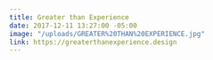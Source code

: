 ```yaml
---
title: Greater than Experience
date: 2017-12-11 13:27:00 -05:00
image: "/uploads/GREATER%20THAN%20EXPERIENCE.jpg"
link: https://greaterthanexperience.design
---
```


